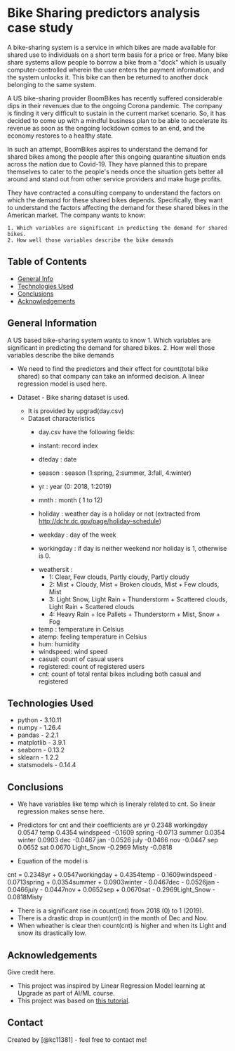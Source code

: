 # Bike Sharing predictors analysis case study
A bike-sharing system is a service in which bikes are made available for shared use to individuals on a short term basis for a price or free. Many bike share systems allow people to borrow a bike from a "dock" which is usually computer-controlled wherein the user enters the payment information, and the system unlocks it. This bike can then be returned to another dock belonging to the same system.

A US bike-sharing provider BoomBikes has recently suffered considerable dips in their revenues due to the ongoing Corona pandemic. The company is finding it very difficult to sustain in the current market scenario. So, it has decided to come up with a mindful business plan to be able to accelerate its revenue as soon as the ongoing lockdown comes to an end, and the economy restores to a healthy state.

In such an attempt, BoomBikes aspires to understand the demand for shared bikes among the people after this ongoing quarantine situation ends across the nation due to Covid-19. They have planned this to prepare themselves to cater to the people's needs once the situation gets better all around and stand out from other service providers and make huge profits.

They have contracted a consulting company to understand the factors on which the demand for these shared bikes depends. Specifically, they want to understand the factors affecting the demand for these shared bikes in the American market. The company wants to know:

    1. Which variables are significant in predicting the demand for shared bikes.
    2. How well those variables describe the bike demands


## Table of Contents
* [General Info](#general-information)
* [Technologies Used](#technologies-used)
* [Conclusions](#conclusions)
* [Acknowledgements](#acknowledgements)

<!-- You can include any other section that is pertinent to your problem -->

## General Information
A US based bike-sharing system wants to know
    1. Which variables are significant in predicting the demand for shared bikes.
    2. How well those variables describe the bike demands
- We need to find the predictors and their effect for count(total bike shared) so that company can take an informed decision.
  A linear regression model is used here.
- Dataset - Bike sharing dataset is used. 

  - It is provided by upgrad(day.csv)
  - Dataset characteristics
    - day.csv have the following fields:
	
	- instant: record index
	- dteday : date
	- season : season (1:spring, 2:summer, 3:fall, 4:winter)
	- yr : year (0: 2018, 1:2019)
	- mnth : month ( 1 to 12)
	- holiday : weather day is a holiday or not (extracted from http://dchr.dc.gov/page/holiday-schedule)
	- weekday : day of the week
	- workingday : if day is neither weekend nor holiday is 1, otherwise is 0.
	+ weathersit : 
		- 1: Clear, Few clouds, Partly cloudy, Partly cloudy
		- 2: Mist + Cloudy, Mist + Broken clouds, Mist + Few clouds, Mist
		- 3: Light Snow, Light Rain + Thunderstorm + Scattered clouds, Light Rain + Scattered clouds
		- 4: Heavy Rain + Ice Pallets + Thunderstorm + Mist, Snow + Fog
	- temp : temperature in Celsius
	- atemp: feeling temperature in Celsius
	- hum: humidity
	- windspeed: wind speed
	- casual: count of casual users
	- registered: count of registered users
	- cnt: count of total rental bikes including both casual and registered

<!-- You don't have to answer all the questions - just the ones relevant to your project. -->

<!-- As the libraries versions keep on changing, it is recommended to mention the version of library used in this project -->

## Technologies Used
- python - 3.10.11
- numpy - 1.26.4
- pandas - 2.2.1
- matplotlib - 3.9.1
- seaborn - 0.13.2
- sklearn - 1.2.2
- statsmodels - 0.14.4

## Conclusions
- We have variables like temp which is lineraly related to cnt. So linear regression makes sense here.
- Predictors for cnt and their coefficients are
    yr            0.2348
    workingday    0.0547
    temp          0.4354
    windspeed    -0.1609
    spring       -0.0713
    summer        0.0354
    winter        0.0903
    dec          -0.0467
    jan          -0.0526
    july         -0.0466
    nov          -0.0447
    sep           0.0652
    sat           0.0670
    Light_Snow   -0.2969
    Misty        -0.0818

- Equation of the model is

cnt = 0.2348yr + 0.0547workingday + 0.4354temp - 0.1609windspeed - 0.0713spring + 0.0354summer + 0.0903winter - 0.0467dec - 0.0526jan - 0.0466july - 0.0447nov + 0.0652sep + 0.0670sat - 0.2969Light_Snow - 0.0818Misty

- There is a significant rise in count(cnt) from 2018 (0) to 1 (2019).
- There is a drastic drop in count(cnt) in the month of Dec and Nov.
- When wheather is clear then count(cnt) is higher and when its Light and snow its drastically low.
<!-- You don't have to answer all the questions - just the ones relevant to your project. -->


## Acknowledgements
Give credit here.
- This project was inspired by Linear Regression Model learning at Upgrade as part of AI/ML course.
- This project was based on [this tutorial](https://learn.upgrad.com/course/5810/segment/56042/334812/1013171/5064649).


## Contact
Created by [@kc11381] - feel free to contact me!


<!-- Optional -->
<!-- ## License -->
<!-- This project is open source and available under the [... License](). -->

<!-- You don't have to include all sections - just the one's relevant to your project -->
